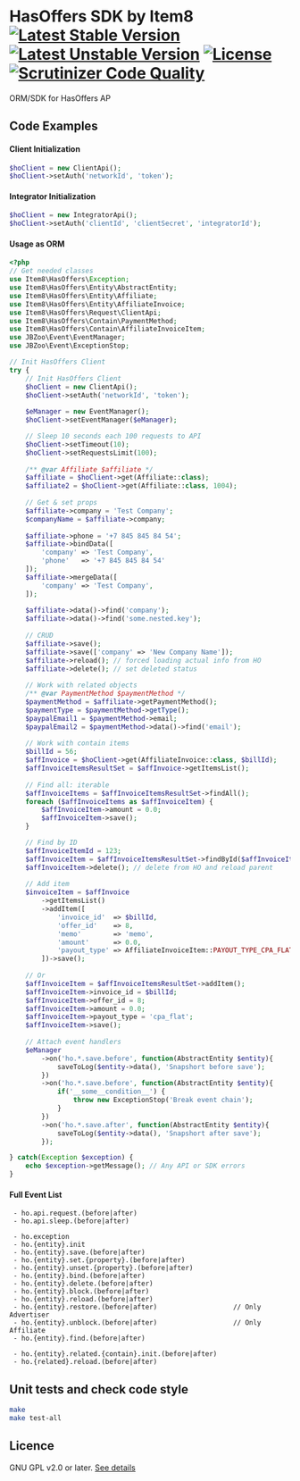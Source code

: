 # HasOffers SDK by Item8    [![Latest Stable Version](https://poser.pugx.org/item8/hasoffers-sdk/v/stable)](https://packagist.org/packages/item8/hasoffers-sdk)    [![Latest Unstable Version](https://poser.pugx.org/item8/hasoffers-sdk/v/unstable)](https://packagist.org/packages/item8/hasoffers-sdk)    [![License](https://poser.pugx.org/item8/hasoffers-sdk/license)](https://packagist.org/packages/item8/hasoffers-sdk)    [![Scrutinizer Code Quality](https://scrutinizer-ci.com/g/item8/hasoffers-sdk/badges/quality-score.png?b=master)](https://scrutinizer-ci.com/g/item8/hasoffers-sdk/?branch=master)

ORM/SDK for HasOffers AP

## Code Examples

#### Client Initialization
```php
$hoClient = new ClientApi();
$hoClient->setAuth('networkId', 'token');
```

#### Integrator Initialization
```php
$hoClient = new IntegratorApi();
$hoClient->setAuth('clientId', 'clientSecret', 'integratorId');
```

#### Usage as ORM

```php
<?php
// Get needed classes
use Item8\HasOffers\Exception;
use Item8\HasOffers\Entity\AbstractEntity;
use Item8\HasOffers\Entity\Affiliate;
use Item8\HasOffers\Entity\AffiliateInvoice;
use Item8\HasOffers\Request\ClientApi;
use Item8\HasOffers\Contain\PaymentMethod;
use Item8\HasOffers\Contain\AffiliateInvoiceItem;
use JBZoo\Event\EventManager;
use JBZoo\Event\ExceptionStop;

// Init HasOffers Client
try {
    // Init HasOffers Client
    $hoClient = new ClientApi();
    $hoClient->setAuth('networkId', 'token');
    
    $eManager = new EventManager();
    $hoClient->setEventManager($eManager);

    // Sleep 10 seconds each 100 requests to API
    $hoClient->setTimeout(10);
    $hoClient->setRequestsLimit(100);
    
    /** @var Affiliate $affiliate */
    $affiliate = $hoClient->get(Affiliate::class);
    $affiliate2 = $hoClient->get(Affiliate::class, 1004);
    
    // Get & set props
    $affiliate->company = 'Test Company';
    $companyName = $affiliate->company;
    
    $affiliate->phone = '+7 845 845 84 54';
    $affiliate->bindData([
        'company' => 'Test Company',
        'phone'   => '+7 845 845 84 54'
    ]);
    $affiliate->mergeData([
        'company' => 'Test Company',
    ]);
    
    $affiliate->data()->find('company');
    $affiliate->data()->find('some.nested.key');
    
    // CRUD
    $affiliate->save();
    $affiliate->save(['company' => 'New Company Name']);
    $affiliate->reload(); // forced loading actual info from HO
    $affiliate->delete(); // set deleted status
    
    // Work with related objects
    /** @var PaymentMethod $paymentMethod */
    $paymentMethod = $affiliate->getPaymentMethod();
    $paymentType = $paymentMethod->getType(); 
    $paypalEmail1 = $paymentMethod->email; 
    $paypalEmail2 = $paymentMethod->data()->find('email');
    
    // Work with contain items
    $billId = 56;
    $affInvoice = $hoClient->get(AffiliateInvoice::class, $billId);
    $affInvoiceItemsResultSet = $affInvoice->getItemsList();
    
    // Find all: iterable
    $affInvoiceItems = $affInvoiceItemsResultSet->findAll();
    foreach ($affInvoiceItems as $affInvoiceItem) {
        $affInvoiceItem->amount = 0.0;
        $affInvoiceItem->save();
    }

    // Find by ID
    $affInvoiceItemId = 123;
    $affInvoiceItem = $affInvoiceItemsResultSet->findById($affInvoiceItemId);
    $affInvoiceItem->delete(); // delete from HO and reload parent
    
    // Add item
    $invoiceItem = $affInvoice
        ->getItemsList()
        ->addItem([
            'invoice_id'  => $billId,
            'offer_id'    => 8,
            'memo'        => 'memo',
            'amount'      => 0.0,
            'payout_type' => AffiliateInvoiceItem::PAYOUT_TYPE_CPA_FLAT
        ])->save();
    
    // Or
    $affInvoiceItem = $affInvoiceItemsResultSet->addItem();
    $affInvoiceItem->invoice_id = $billId;
    $affInvoiceItem->offer_id = 8;
    $affInvoiceItem->amount = 0.0;
    $affInvoiceItem->payout_type = 'cpa_flat';
    $affInvoiceItem->save();
    
    // Attach event handlers
    $eManager
        ->on('ho.*.save.before', function(AbstractEntity $entity){
            saveToLog($entity->data(), 'Snapshort before save');
        })
        ->on('ho.*.save.before', function(AbstractEntity $entity){
            if('__some__condition__') {
                throw new ExceptionStop('Break event chain');
            }
        })
        ->on('ho.*.save.after', function(AbstractEntity $entity){
            saveToLog($entity->data(), 'Snapshort after save');
        });

} catch(Exception $exception) {
    echo $exception->getMessage(); // Any API or SDK errors
}
```

#### Full Event List
```
 - ho.api.request.(before|after)
 - ho.api.sleep.(before|after)
 
 - ho.exception
 - ho.{entity}.init
 - ho.{entity}.save.(before|after)
 - ho.{entity}.set.{property}.(before|after)
 - ho.{entity}.unset.{property}.(before|after)
 - ho.{entity}.bind.(before|after)
 - ho.{entity}.delete.(before|after)
 - ho.{entity}.block.(before|after)
 - ho.{entity}.reload.(before|after)
 - ho.{entity}.restore.(before|after)                   // Only Advertiser 
 - ho.{entity}.unblock.(before|after)                   // Only Affiliate
 - ho.{entity}.find.(before|after)

 - ho.{entity}.related.{contain}.init.(before|after)
 - ho.{related}.reload.(before|after)
```

## Unit tests and check code style
```sh
make
make test-all
```

## Licence
GNU GPL v2.0 or later. [See details](https://github.com/item8/hasoffers-sdk/blob/master/LICENSE.md)
